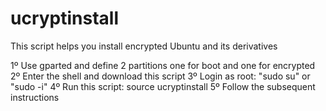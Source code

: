 # ucryptinstall

This script helps you install encrypted Ubuntu and its derivatives

1º Use gparted and define 2 partitions one for boot and one for
encrypted
2º Enter the shell and download this script
3º Login as root: "sudo su" or "sudo -i"
4º Run this script: source ucryptinstall
5º Follow the subsequent instructions
